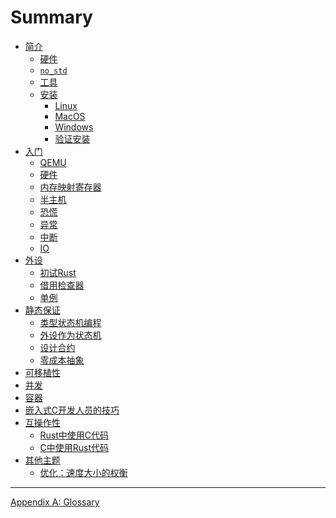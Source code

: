 # Summary

<!--

Definition of the organization of this book is still a work in process.

Refer to https://github.com/rust-embedded/book/issues for
more information and coordination

-->

- [简介](./intro/index.md)
    - [硬件](./intro/hardware.md)
    - [`no_std`](./intro/no-std.md)
    - [工具](./intro/tooling.md)
    - [安装](./intro/install.md)
        - [Linux](./intro/install/linux.md)
        - [MacOS](./intro/install/macos.md)
        - [Windows](./intro/install/windows.md)
        - [验证安装](./intro/install/verify.md)
- [入门](./start/index.md)
  - [QEMU](./start/qemu.md)
  - [硬件](./start/hardware.md)
  - [内存映射寄存器](./start/registers.md)
  - [半主机](./start/semihosting.md)
  - [恐慌](./start/panicking.md)
  - [异常](./start/exceptions.md)
  - [中断](./start/interrupts.md)
  - [IO](./start/io.md)
- [外设](./peripherals/index.md)
    - [初试Rust](./peripherals/a-first-attempt.md)
    - [借用检查器](./peripherals/borrowck.md)
    - [单例](./peripherals/singletons.md)
- [静态保证](./static-guarantees/index.md)
    - [类型状态机编程](./static-guarantees/typestate-programming.md)
    - [外设作为状态机](./static-guarantees/state-machines.md)
    - [设计合约](./static-guarantees/design-contracts.md)
    - [零成本抽象](./static-guarantees/zero-cost-abstractions.md)
- [可移植性](./portability/index.md)
- [并发](./concurrency/index.md)
- [容器](./collections/index.md)
- [嵌入式C开发人员的技巧](./c-tips/index.md)
    <!-- TODO: Define Sections -->
- [互操作性](./interoperability/index.md)
    - [Rust中使用C代码](./interoperability/c-with-rust.md)
    - [C中使用Rust代码](./interoperability/rust-with-c.md)
- [其他主题](./unsorted/index.md)
  - [优化：速度大小的权衡](./unsorted/speed-vs-size.md)

---

[Appendix A: Glossary](./appendix/glossary.md)
